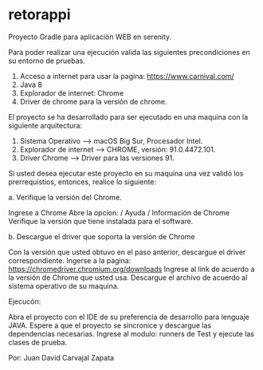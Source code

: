 # retorappi
Proyecto Gradle para aplicación WEB en serenity.

Para poder realizar una ejecución valida las siguientes precondiciones en su entorno de pruebas.

1. Acceso a internet para usar la pagina: https://www.carnival.com/ 
2. Java 8
3. Explorador de internet: Chrome
4. Driver de chrome para la versión de chrome.

El proyecto se ha desarrollado para ser ejecutado en una maquina con la siguiente arquitectura:

1. Sistema Operativo      --> macOS Big Sur, Procesador Intel.
2. Explorador de internet --> CHROME, versión: 91.0.4472.101.
3. Driver Chrome --> Driver para las versiones 91.

Si usted desea ejecutar este proyecto en su maquina una vez validó los prerrequistios, entonces, realice lo siguiente:

a. Verifique la versión del Chrome.

Ingrese a Chrome
Abre la opcion:  / Ayuda / Información de Chrome
Verifique la versión que tiene instalada para el software.

b. Descargue el driver que soporta la versión de Chrome

Con la versión que usted obtuvo en el paso anterior, descargue el driver correspondiente.
Ingerse a la pagina: https://chromedriver.chromium.org/downloads
Ingrese al link de acuerdo a la versión de Chrome que usted usa.
Descargue el archivo de acuerdo al sistema operativo de su maquina.

Ejecucón:

Abra el proyecto con el IDE de su preferencia de desarrollo para lenguaje JAVA.
Espere a que el proyecto se sincronice y descargue las dependencias necesarias.
Ingrese al modulo: runners de Test y ejecute las clases de prueba.


Por: Juan David Carvajal Zapata
